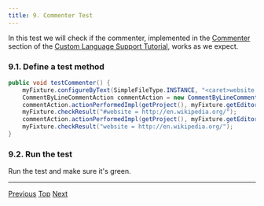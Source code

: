 ```yaml
---
title: 9. Commenter Test
---
```


In this test we will check if the commenter, implemented in the [Commenter](/tutorials/custom_language_support/commenter.md) section of the [Custom Language Support Tutorial](/tutorials/custom_language_support_tutorial.md), works as we expect.

### 9.1. Define a test method

```java
public void testCommenter() {
    myFixture.configureByText(SimpleFileType.INSTANCE, "<caret>website = http://en.wikipedia.org/");
    CommentByLineCommentAction commentAction = new CommentByLineCommentAction();
    commentAction.actionPerformedImpl(getProject(), myFixture.getEditor());
    myFixture.checkResult("#website = http://en.wikipedia.org/");
    commentAction.actionPerformedImpl(getProject(), myFixture.getEditor());
    myFixture.checkResult("website = http://en.wikipedia.org/");
}
```

### 9.2. Run the test

Run the test and make sure it's green.

-----

[Previous](find_usages_test.md)
[Top](../writing_tests_for_plugins.md)
[Next](reference_test.md)



